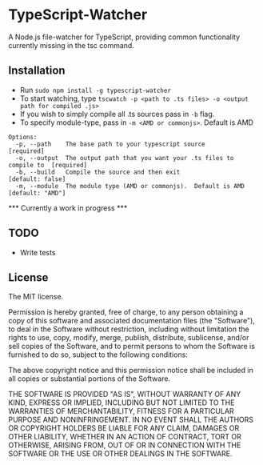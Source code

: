 TypeScript-Watcher
==================

A Node.js file-watcher for TypeScript, providing common functionality currently missing in the tsc command.  

Installation
-------------
- Run `sudo npm install -g typescript-watcher`
- To start watching, type `tscwatch -p <path to .ts files> -o <output path for compiled .js>`
- If you wish to simply compile all .ts sources pass in `-b` flag.  
- To specify module-type, pass in `-m <AMD or commonjs>`.  Default is AMD

```
Options:
  -p, --path    The base path to your typescript source                     [required]
  -o, --output  The output path that you want your .ts files to compile to  [required]
  -b, --build   Compile the source and then exit                            [default: false]
  -m, --module  The module type (AMD or commonjs).  Default is AMD          [default: "AMD"]
```

*** Currently a work in progress ***

TODO
----
- Write tests

## License
The MIT license.

Permission is hereby granted, free of charge, to any person obtaining a copy of
this software and associated documentation files (the "Software"), to deal in
the Software without restriction, including without limitation the rights to
use, copy, modify, merge, publish, distribute, sublicense, and/or sell copies
of the Software, and to permit persons to whom the Software is furnished to do
so, subject to the following conditions:

The above copyright notice and this permission notice shall be included in all
copies or substantial portions of the Software.

THE SOFTWARE IS PROVIDED "AS IS", WITHOUT WARRANTY OF ANY KIND, EXPRESS OR
IMPLIED, INCLUDING BUT NOT LIMITED TO THE WARRANTIES OF MERCHANTABILITY,
FITNESS FOR A PARTICULAR PURPOSE AND NONINFRINGEMENT. IN NO EVENT SHALL THE
AUTHORS OR COPYRIGHT HOLDERS BE LIABLE FOR ANY CLAIM, DAMAGES OR OTHER
LIABILITY, WHETHER IN AN ACTION OF CONTRACT, TORT OR OTHERWISE, ARISING FROM,
OUT OF OR IN CONNECTION WITH THE SOFTWARE OR THE USE OR OTHER DEALINGS IN THE
SOFTWARE.